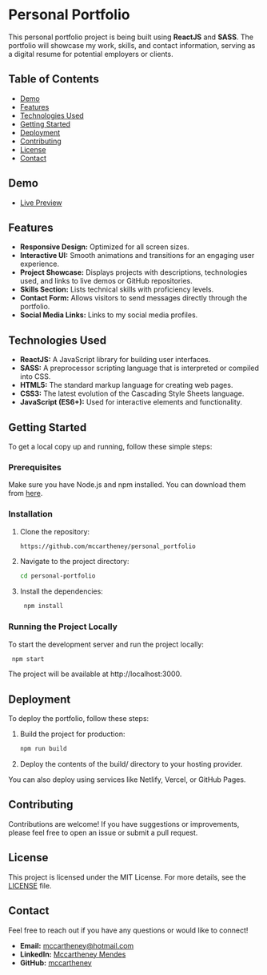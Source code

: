 # Personal Portfolio

This personal portfolio project is being built using **ReactJS** and **SASS**. The portfolio will showcase my work, skills, and contact information, serving as a digital resume for potential employers or clients.

## Table of Contents

- [Demo](#demo)
- [Features](#features)
- [Technologies Used](#technologies-used)
- [Getting Started](#getting-started)
- [Deployment](#deployment)
- [Contributing](#contributing)
- [License](#license)
- [Contact](#contact)

## Demo

- <a href="https://mccartheney.netlify.app/" target="_blank">Live Preview</a>

## Features

- **Responsive Design:** Optimized for all screen sizes.
- **Interactive UI:** Smooth animations and transitions for an engaging user experience.
- **Project Showcase:** Displays projects with descriptions, technologies used, and links to live demos or GitHub repositories.
- **Skills Section:** Lists technical skills with proficiency levels.
- **Contact Form:** Allows visitors to send messages directly through the portfolio.
- **Social Media Links:** Links to my social media profiles.

## Technologies Used

- **ReactJS:** A JavaScript library for building user interfaces.
- **SASS:** A preprocessor scripting language that is interpreted or compiled into CSS.
- **HTML5:** The standard markup language for creating web pages.
- **CSS3:** The latest evolution of the Cascading Style Sheets language.
- **JavaScript (ES6+):** Used for interactive elements and functionality.

## Getting Started

To get a local copy up and running, follow these simple steps:

### Prerequisites

Make sure you have Node.js and npm installed. You can download them from [here](https://nodejs.org/).

### Installation

1. Clone the repository:
   ```bash
   https://github.com/mccartheney/personal_portfolio
   ```

2. Navigate to the project directory:
   ```bash
   cd personal-portfolio
   ```

3. Install the dependencies:
   ```bash
    npm install
   ```

### Running the Project Locally

To start the development server and run the project locally:
   ```bash
    npm start
   ```

The project will be available at http://localhost:3000.

## Deployment

To deploy the portfolio, follow these steps:

1. Build the project for production:
    ```bash
    npm run build
    ```

2. Deploy the contents of the build/ directory to your hosting provider.

You can also deploy using services like Netlify, Vercel, or GitHub Pages.

## Contributing

Contributions are welcome! If you have suggestions or improvements, please feel free to open an issue or submit a pull request.

## License

This project is licensed under the MIT License. For more details, see the [LICENSE](LICENSE) file.

## Contact

Feel free to reach out if you have any questions or would like to connect!

- **Email:** [mccartheney@hotmail.com](mccartheney@hotmail.com)
- **LinkedIn:** [Mccartheney Mendes](https://www.linkedin.com/in/mccartheney-mendes-892709292/)
- **GitHub:** [mccartheney](https://github.com/mccartheney)
